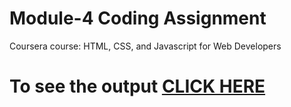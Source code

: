 
# Module-4 Coding Assignment

Coursera course: HTML, CSS, and Javascript for Web Developers

# To see the output [CLICK HERE](https://arzoodhanda.github.io/Peer-graded-Assignment-Module-4-Coding-Assignment/)

